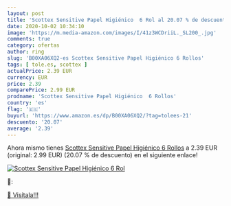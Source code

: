 ```yaml
---
layout: post
title: 'Scottex Sensitive Papel Higiénico  6 Rol al 20.07 % de descuento'
date: 2020-10-02 10:34:10
image: 'https://m.media-amazon.com/images/I/41z3WCDriiL._SL200_.jpg'
comments: true
category: ofertas
author: ring
slug: 'B00XA06XQ2-es Scottex Sensitive Papel Higiénico 6 Rollos'
tags: [ tole.es, scottex ]
actualPrice: 2.39 EUR
currency: EUR
price: 2.39
comparePrice: 2.99 EUR
prodname: 'Scottex Sensitive Papel Higiénico  6 Rollos'
country: 'es'
flag: '🇪🇸'
buyurl: 'https://www.amazon.es/dp/B00XA06XQ2/?tag=tolees-21'
descuento: '20.07'
average: '2.39'
---
```


Ahora mismo tienes [Scottex Sensitive Papel Higiénico  6 Rollos](https://www.amazon.es/dp/B00XA06XQ2/?tag=tolees-21) a 2.39 EUR (original: 2.99 EUR) (20.07 %  de descuento) en el siguiente enlace!

[![Scottex Sensitive Papel Higiénico  6 Rol](https://m.media-amazon.com/images/I/41z3WCDriiL._SL200_.jpg)](https://www.amazon.es/dp/B00XA06XQ2/?tag=tolees-21)

🔎:


[🛒 Visítala!!!](https://www.amazon.es/dp/B00XA06XQ2/?tag=tolees-21)

